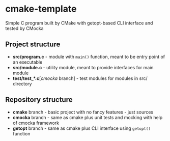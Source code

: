 # cmake-template

Simple C program built by CMake with getopt-based CLI interface and tested by CMocka

## Project structure

* **src/program.c** - module with `main()` function, meant to be entry point of an
  executable
* **src/module.c** - utility module, meant to provide interfaces for main module
* **test/test_*.c**[*cmocka* branch] - test modules for modules in src/
  directory

## Repository structure

* **cmake** branch - basic project with no fancy features - just sources
* **cmocka** branch - same as cmake plus unit tests and mocking with help of
  cmocka framework
* **getopt** branch - same as cmake plus CLI interface using `getopt()` function
